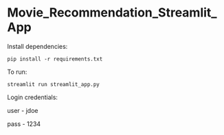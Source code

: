 # Movie_Recommendation_Streamlit_App
Install dependencies:

`pip install -r requirements.txt`

To run:

`streamlit run streamlit_app.py`

Login credentials:

user - jdoe

pass - 1234
